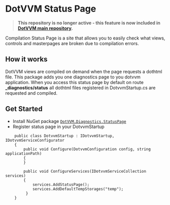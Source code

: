 # DotVVM Status Page

> **This repository is no longer active - this feature is now included in [DotVVM main repository](https://github.com/riganti/dotvvm).**

Compilation Status Page is a site that allows you to easily check what views, controls and masterpages are broken due to compilation errors.

## How it works
DotVVM views are compiled on demand when the page requests a dothtml file. This package adds you one diagnostics page to you dotvvm application. When you access this status page by default on route **_diagnostics/status** all dothtml files registered in DotvvmStartup.cs are requested and compiled.

[sample]: https://raw.githubusercontent.com/riganti/dotvvm-samples-compilation-status-page/42184142d7905be3d2e23661dbb1905c3ed4ba80/docs/sample.PNG ""


## Get Started
 - Install NuGet package [`DotVVM.Diagnostics.StatusPage`](https://www.nuget.org/packages/DotVVM.Diagnostics.StatusPage/)
 - Register status page in your DotvvmStartup 

```
    public class DotvvmStartup : IDotvvmStartup, IDotvvmServiceConfigurator
    {
        public void Configure(DotvvmConfiguration config, string applicationPath)
        {
        }

        public void ConfigureServices(IDotvvmServiceCollection services)
        {
            services.AddStatusPage();
            services.AddDefaultTempStorages("temp");
         }
    }
```


